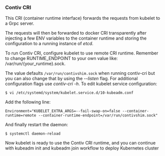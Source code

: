 ### Contiv CRI 

This CRI (container runtime interface) forwards the requests from kubelet to a Grpc server. 

The requests will then be forwarded to docker CRI transparently after injecting a few ENV variables to the container runtime and storing the configuration to a running instance of _etcd_.

To run Contiv CRI, configure kubelet to use remote CRI runtime. 
Remember to change RUNTIME_ENDPOINT to your own value like: /var/run/{your_runtime}.sock. 

The value defaults `/var/run/contivshim.sock` when running contiv-cri but you can also change that by using the _--listen_ flag. 
For additional configuration flags use _contiv-cri -h_. To edit kubelet service configuration: 

```
$ vi /etc/systemd/system/kubelet.service.d/10-kubeadm.conf
```
Add the following line: 
```
Environment="KUBELET_EXTRA_ARGS=--fail-swap-on=false --container-runtime=remote --container-runtime-endpoint=/var/run/contivshim.sock"
```
And finally restart the daemon:
```
$ systemctl daemon-reload
```

Now kubelet is ready to use the Contiv CRI runtime, and you can continue with kubeadm init and kubeadm join workflow to deploy Kubernetes cluster
